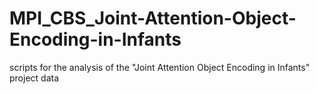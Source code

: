 # MPI_CBS_Joint-Attention-Object-Encoding-in-Infants
scripts for the analysis of the "Joint Attention Object Encoding in Infants" project data 
